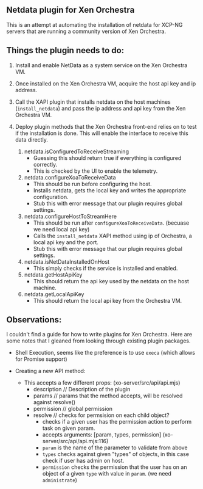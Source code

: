## Netdata plugin for Xen Orchestra

This is an attempt at automating the installation of netdata for XCP-NG servers that are running a community version of Xen Orchestra.

## Things the plugin needs to do:

1. Install and enable NetData as a system service on the Xen Orchestra VM.

1. Once installed on the Xen Orchestra VM, acquire the host api key and ip address.

1. Call the XAPI plugin that installs netdata on the host machines (`install_netdata`) and pass the ip address and api key from the Xen Orchestra VM.

1. Deploy plugin methods that the Xen Orchestra front-end relies on to test if the installation is done. This will enable the interface to receive this data directly.

    1. netdata.isConfiguredToReceiveStreaming
        - Guessing this should return true if everything is configured correctly.
        - This is checked by the UI to enable the telemetry.
    1. netdata.configureXoaToReceiveData
        - This should be run before configuring the host.
        - Installs netdata, gets the local key and writes the appropriate configuration.
        - Stub this with error message that our plugin requires global settings.
    1. netdata.configureHostToStreamHere
        - This should be run after `configureXoaToReceiveData`. (becuase we need local api key)
        - Calls the `install_netdata` XAPI method using ip of Orchestra, a local api key and the port.
        - Stub this with error message that our plugin requires global settings.
    1. netdata.isNetDataInstalledOnHost
        - This simply checks if the service is installed and enabled.
    1. netdata.getHostApiKey
        - This should return the api key used by the netdata on the host machine.
    1. netdata.getLocalApiKey
        - This should return the local api key from the Orchestra VM.



## Observations:

I couldn't find a guide for how to write plugins for Xen Orchestra. Here are some notes that I gleaned from looking through existing plugin packages.

- Shell Execution, seems like the preference is to use `execa` (which allows for Promise support)

- Creating a new API method:
    - This accepts a few different props: (xo-server/src/api/api.mjs)
        - description // Description of the plugin
        - params // params that the method accepts, will be resolved against resolve()
        - permission // global permission
        - resolve // checks for permsision on each child object?
            - checks if a given user has the permission action to perform task on given param.
            - accepts arguments: [param, types, permission] (xo-server/src/api/api.mjs:116)
            - `param` is the name of the parameter to validate from above
            - `types` checks against given "types" of objects, in this case check if user has admin on host.
            - `permission` checks the permission that the user has on an object of a given `type` with value in `param`. (we need `administrate`)